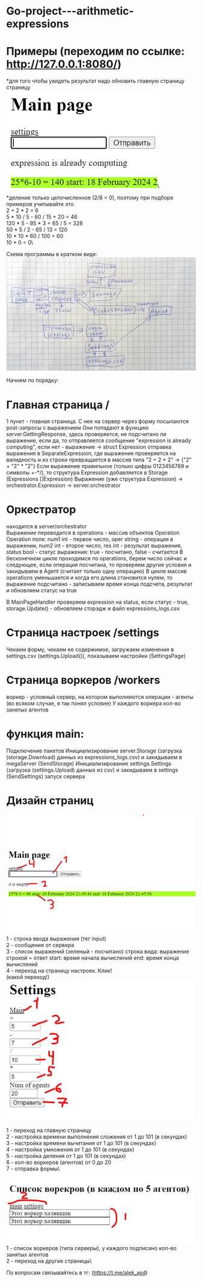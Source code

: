 # Go-project---arithmetic-expressions
# Примеры (переходим по ссылке: http://127.0.0.1:8080/)
*для того чтобы увидеть результат надо обновить главную страницу страницу\
![example](https://github.com/alek-pc/Go-project---arithmetic-expressions/blob/main/src/example.png)\

*деление только целочисленное (2/8 = 0), поэтому при подборе примеров учитывайте это\
2 + 2 * 2 = 6\
5 * 10 / 5 - 60 / 15 + 20 = 46\
120 * 5 - 95 * 3 + 65 / 5 = 328\
50 * 5 / 2 - 65 / 13 = 120\
10 * 10 * 60 / 100 = 60\
10 * 0 = 0\

Схема программы в кратком виде:
![scheme](https://github.com/alek-pc/Go-project---arithmetic-expressions/blob/main/src/Scheme.jpg)

Начнем по порядку:
# Главная страница /
1 пункт - главная страница. С нее на сервер через форму посылаются post-запросы с выражением
Они попадают в функцию server.GettingResponse, здесь проверяется, не подсчитано ли выражение, если да, то отправляется сообщение "expression is already computing", если нет - выражение -> struct Expression отправка выражения в SeparateExpression, где выражение проверяется на валидность и из строки превращается в массив типа "2 + 2 * 2" -> {"2" + "2" * "2"}
Если выражение правильное (только цифры 0123456789 и символы +-*/), то структура Expression добавляется в Storage (Expressions []Expression)
Выражение (уже структура Expression) -> orchestrator.Expression -> server.orchestrator

# Оркестратор
находится в server/orchestrator\
Выражение переводится в operations - массив объектов Operation\
Operation поля: num1 int - первое число, oper string - операция в выражении, num2 int - второе число, res int - результат выражения, status bool - статус выражения: true - посчитано, false - считается
В бесконечном цикле проходимся по operations, берем число сейчас и следующее, если операция посчитана, то проверяем другие условия и закидываем в Agent (считает только одну операцию)
В цикле массив operations уменьшается и когда его длина становится нулем, то выражение подсчитано - записываем время конца подсчета, результат и обновляем статус на true

В MainPageHandler проверяем expression на status, если статус - true, storage.Update() - обновляем сторэдж и файл expressions_logs.csv

#  Страница настроек /settings
Чекаем форму, чекаем ее содержимое, загружаем изменения в settings.csv (settings.Upload()), показываем настройки (SettingsPage)

# Страница воркеров /workers
воркер - условный сервер, на котором выполняются операции - агенты (во всяком случае, я так понял условие)
У каждого воркера кол-во занятых агентов

# функция main:
Подключение пакетов
Инициализирование server.Storage (загрузка (storage.Download) данных из expressions_logs.csv) и закидываем в megaServer (SendStorage)
Инициализирование settings.Settings (загрузка (settings.Upload) данных из csv) и закидываем в settings (SendSettings)
запуск сервера


# Дизайн страниц
![MainPage](https://github.com/alek-pc/Go-project---arithmetic-expressions/blob/main/src/Main%20page%20design.png)
1 - строка ввода выражения (тег input)\
2 - сообщение от сервера\
3 - список выражений (зеленый - посчитано) строка вида: выражение строкой = ответ start: время начала вычислений end: время конца вычислений\
4 - переход на страницу настроек. Клик!\
(какой переход!)\
![Settings page](https://github.com/alek-pc/Go-project---arithmetic-expressions/blob/main/src/settings%20page%20design.png)

1 - переход на главную страницу\
2 - настройка времени выполнения сложения от 1 до 101 (в секундах)\
3 - настройка времени вычитания от 1 до 101 (в секундах)\
4 - настройка умножения от 1 до 101 (в секундах)\
5 - настройка деления от 1 до 101 (в секундах)\
6 - кол-во воркеров (агентов) от 0 до 20\
7 - отправка формы\


![workers page](https://github.com/alek-pc/Go-project---arithmetic-expressions/blob/main/src/workers_page.png)
1 - список воркеров (типа серверы), у каждого подписано кол-во занятых агентов\
2 - переход на другие страницы\

По вопросам связывайтесь в тг: (https://t.me/alek_asd)



